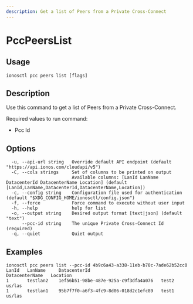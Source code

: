 ```yaml
---
description: Get a list of Peers from a Private Cross-Connect
---
```


# PccPeersList

## Usage

```text
ionosctl pcc peers list [flags]
```

## Description

Use this command to get a list of Peers from a Private Cross-Connect.

Required values to run command:

* Pcc Id

## Options

```text
  -u, --api-url string   Override default API endpoint (default "https://api.ionos.com/cloudapi/v5")
  -C, --cols strings     Set of columns to be printed on output 
                         Available columns: [LanId LanName DatacenterId DatacenterName Location] (default [LanId,LanName,DatacenterId,DatacenterName,Location])
  -c, --config string    Configuration file used for authentication (default "$XDG_CONFIG_HOME/ionosctl/config.json")
  -f, --force            Force command to execute without user input
  -h, --help             help for list
  -o, --output string    Desired output format [text|json] (default "text")
      --pcc-id string    The unique Private Cross-Connect Id (required)
  -q, --quiet            Quiet output
```

## Examples

```text
ionosctl pcc peers list --pcc-id 4b9c6a43-a338-11eb-b70c-7ade62b52cc0 
LanId   LanName     DatacenterId                           DatacenterName   Location
1       testlan2    1ef56b51-98be-487e-925a-c9f3dfa4a076   test2            us/las
1       testlan1    95b7f7f0-a6f3-4fc9-8d06-018d2c1efc89   test1            us/las
```


